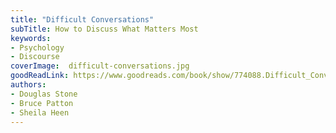 ```yaml
---
title: "Difficult Conversations"
subTitle: How to Discuss What Matters Most
keywords:
- Psychology
- Discourse
coverImage:  difficult-conversations.jpg
goodReadLink: https://www.goodreads.com/book/show/774088.Difficult_Conversations
authors:
- Douglas Stone
- Bruce Patton
- Sheila Heen
---
```

